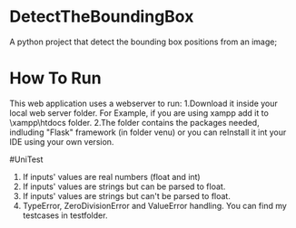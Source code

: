 # DetectTheBoundingBox
A python project that detect the bounding box positions from an image;

# How To Run
This web application uses a webserver to run:
1.Download it inside your local web server folder. For Example, if you are using xampp add it to \xampp\htdocs folder.
2.The folder contains the packages needed, indluding "Flask" framework (in folder venu) or you can reInstall it int your IDE using your own version.

#UniTest

1. If inputs' values are real numbers (float and int)
2. If inputs' values are strings but can be parsed to float.
3. If inputs' values are strings but can't be parsed to float.
4. TypeError, ZeroDivisionError and ValueError handling.
You can find my testcases in testfolder.

